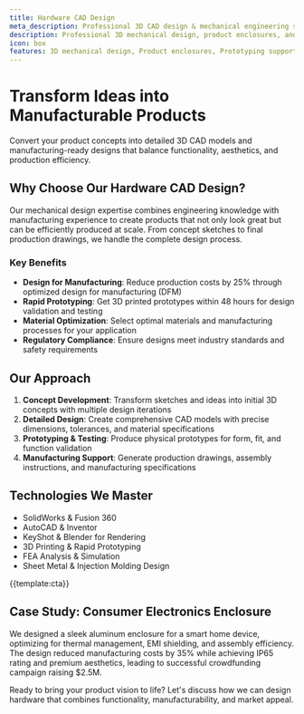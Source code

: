 ```yaml
---
title: Hardware CAD Design
meta_description: Professional 3D CAD design & mechanical engineering services. From concept to manufacturing-ready models. Get prototypes in 48hrs. Start your project today!
description: Professional 3D mechanical design, product enclosures, and prototyping services from concept sketches to manufacturing-ready CAD models
icon: box
features: 3D mechanical design, Product enclosures, Prototyping support, DFM analysis, 3D printing preparation, Technical drawings
---
```


# Transform Ideas into Manufacturable Products

Convert your product concepts into detailed 3D CAD models and manufacturing-ready designs that balance functionality, aesthetics, and production efficiency.

## Why Choose Our Hardware CAD Design?

Our mechanical design expertise combines engineering knowledge with manufacturing experience to create products that not only look great but can be efficiently produced at scale. From concept sketches to final production drawings, we handle the complete design process.

### Key Benefits

- **Design for Manufacturing**: Reduce production costs by 25% through optimized design for manufacturing (DFM)
- **Rapid Prototyping**: Get 3D printed prototypes within 48 hours for design validation and testing
- **Material Optimization**: Select optimal materials and manufacturing processes for your application
- **Regulatory Compliance**: Ensure designs meet industry standards and safety requirements

## Our Approach

1. **Concept Development**: Transform sketches and ideas into initial 3D concepts with multiple design iterations
2. **Detailed Design**: Create comprehensive CAD models with precise dimensions, tolerances, and material specifications
3. **Prototyping & Testing**: Produce physical prototypes for form, fit, and function validation
4. **Manufacturing Support**: Generate production drawings, assembly instructions, and manufacturing specifications

## Technologies We Master

- SolidWorks & Fusion 360
- AutoCAD & Inventor
- KeyShot & Blender for Rendering
- 3D Printing & Rapid Prototyping
- FEA Analysis & Simulation
- Sheet Metal & Injection Molding Design

{{template:cta}}

## Case Study: Consumer Electronics Enclosure

We designed a sleek aluminum enclosure for a smart home device, optimizing for thermal management, EMI shielding, and assembly efficiency. The design reduced manufacturing costs by 35% while achieving IP65 rating and premium aesthetics, leading to successful crowdfunding campaign raising $2.5M.

Ready to bring your product vision to life? Let's discuss how we can design hardware that combines functionality, manufacturability, and market appeal.
